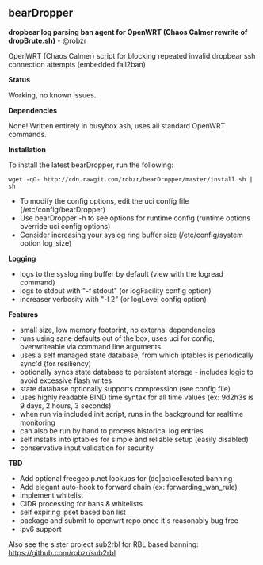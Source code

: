 ## bearDropper 

**dropbear log parsing ban agent for OpenWRT (Chaos Calmer rewrite of dropBrute.sh)** - @robzr

OpenWRT (Chaos Calmer) script for blocking repeated invalid dropbear ssh connection attempts (embedded fail2ban)

**Status**

Working, no known issues.

**Dependencies** 

None! Written entirely in busybox ash, uses all standard OpenWRT commands.

**Installation**

To install the latest bearDropper, run the following:

	wget -qO- http://cdn.rawgit.com/robzr/bearDropper/master/install.sh | sh

  - To modify the config options, edit the uci config file (/etc/config/bearDropper)
  - Use bearDropper -h to see options for runtime config (runtime options override uci config options)
  - Consider increasing your syslog ring buffer size (/etc/config/system option log_size)

**Logging**

  - logs to the syslog ring buffer by default (view with the logread command)
  - logs to stdout with "-f stdout" (or logFacility config option)
  - increaser verbosity with "-l 2" (or logLevel config option)

**Features**

 - small size, low memory footprint, no external dependencies
 - runs using sane defaults out of the box, uses uci for config, overwriteable via command line arguments
 - uses a self managed state database, from which iptables is periodically sync'd (for resiliency)
 - optionally syncs state database to persistent storage - includes logic to avoid excessive flash writes
 - state database optionally supports compression (see config file)
 - uses highly readable BIND time syntax for all time values (ex: 9d2h3s is 9 days, 2 hours, 3 seconds)
 - when run via included init script, runs in the background for realtime monitoring
 - can also be run by hand to process historical log entries
 - self installs into iptables for simple and reliable setup (easily disabled)
 - conservative input validation for security

**TBD**

 - Add optional freegeoip.net lookups for (de|ac)cellerated banning
 - Add elegant auto-hook to forward chain (ex: forwarding_wan_rule)
 - implement whitelist
 - CIDR processing for bans & whitelists
 - self expiring ipset based ban list
 - package and submit to openwrt repo once it's reasonably bug free
 - ipv6 support

Also see the sister project sub2rbl for RBL based banning: https://github.com/robzr/sub2rbl
